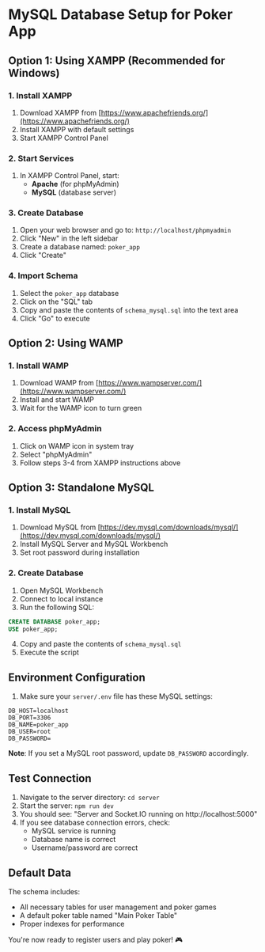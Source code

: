 # MySQL Database Setup for Poker App

## Option 1: Using XAMPP (Recommended for Windows)

### 1. Install XAMPP
1. Download XAMPP from [https://www.apachefriends.org/](https://www.apachefriends.org/)
2. Install XAMPP with default settings
3. Start XAMPP Control Panel

### 2. Start Services
1. In XAMPP Control Panel, start:
   - **Apache** (for phpMyAdmin)
   - **MySQL** (database server)

### 3. Create Database
1. Open your web browser and go to: `http://localhost/phpmyadmin`
2. Click "New" in the left sidebar
3. Create a database named: `poker_app`
4. Click "Create"

### 4. Import Schema
1. Select the `poker_app` database
2. Click on the "SQL" tab
3. Copy and paste the contents of `schema_mysql.sql` into the text area
4. Click "Go" to execute

## Option 2: Using WAMP

### 1. Install WAMP
1. Download WAMP from [https://www.wampserver.com/](https://www.wampserver.com/)
2. Install and start WAMP
3. Wait for the WAMP icon to turn green

### 2. Access phpMyAdmin
1. Click on WAMP icon in system tray
2. Select "phpMyAdmin"
3. Follow steps 3-4 from XAMPP instructions above

## Option 3: Standalone MySQL

### 1. Install MySQL
1. Download MySQL from [https://dev.mysql.com/downloads/mysql/](https://dev.mysql.com/downloads/mysql/)
2. Install MySQL Server and MySQL Workbench
3. Set root password during installation

### 2. Create Database
1. Open MySQL Workbench
2. Connect to local instance
3. Run the following SQL:

```sql
CREATE DATABASE poker_app;
USE poker_app;
```

4. Copy and paste the contents of `schema_mysql.sql`
5. Execute the script

## Environment Configuration

1. Make sure your `server/.env` file has these MySQL settings:

```env
DB_HOST=localhost
DB_PORT=3306
DB_NAME=poker_app
DB_USER=root
DB_PASSWORD=
```

**Note**: If you set a MySQL root password, update `DB_PASSWORD` accordingly.

## Test Connection

1. Navigate to the server directory: `cd server`
2. Start the server: `npm run dev`
3. You should see: "Server and Socket.IO running on http://localhost:5000"
4. If you see database connection errors, check:
   - MySQL service is running
   - Database name is correct
   - Username/password are correct

## Default Data

The schema includes:
- All necessary tables for user management and poker games
- A default poker table named "Main Poker Table"
- Proper indexes for performance

You're now ready to register users and play poker! 🎮
